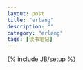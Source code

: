 ```yaml
---
layout: post
title: "erlang"
description: ""
category: "erlang"
tags: [读书笔记]
---
```

{% include JB/setup %}
